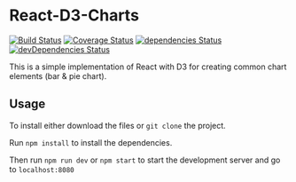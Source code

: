 # React-D3-Charts

[![Build Status](https://travis-ci.org/kukiron/react-d3-charts.svg?branch=master)](https://travis-ci.org/kukiron/react-d3-charts) [![Coverage Status](https://coveralls.io/repos/github/kukiron/react-d3-charts/badge.svg?branch=master)](https://coveralls.io/github/kukiron/react-d3-charts?branch=master) [![dependencies Status](https://david-dm.org/kukiron/react-d3-charts/status.svg)](https://david-dm.org/kukiron/react-d3-charts) [![devDependencies Status](https://david-dm.org/kukiron/react-d3-charts/dev-status.svg)](https://david-dm.org/kukiron/react-d3-charts?type=dev)

This is a simple implementation of React with D3 for creating common chart elements (bar & pie chart).

## Usage

To install either download the files or `git clone` the project.

Run `npm install` to install the dependencies.

Then run `npm run dev` or `npm start` to start the development server and go to `localhost:8080`

